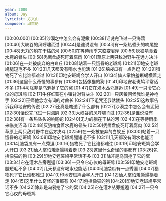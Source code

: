 ```yaml
---
year: 2000
album: Jay
lyricist: 方文山
composer: 周杰伦
---
```

[00:00.000]
[00:35]沙漠之中怎么会有泥鳅
[00:38]话说完飞过一只海鸥
[00:40]大峡谷的风呼啸而过
[00:44]是谁说没有
[00:46]有一条热昏头的响尾蛇
[00:48]无力的躺在干枯的河
[00:50]在等待雨季来临变沼泽
[00:56]灰狼啃食着水鹿的骨头
[00:58]秃鹰盘旋死盯着腐肉
[01:01]草原上两只敌对野牛在远方决斗
[01:06]在一处被废弃的白蚁丘
[01:08]站着一只饿昏的老斑鸠
[01:21]印地安老斑鸠腿短毛不多
[01:23]几天都没有喝水也能活
[01:26]脑袋瓜有一点秀逗
[01:29]猎物死了它比谁都难过
[01:31]印地安斑鸠会学人开口
[01:34]仙人掌怕羞蜥蝪横着走
[01:36]这里什么奇怪的事都有
[01:39]包括像猫的狗
[01:41]印地安老斑鸠平常话不多
[01:44]除非是乌鸦抢了它的窝
[01:47]它在灌木丛旁邂逅
[01:49]一只令它心仪的母斑鸠
[02:17]牛仔红蕃在小镇背对背决斗
[02:20]一只灰狼问候我谁是神枪手
[02:22]巫师他念念有词的对酋长
[02:24]下诅咒还我骷髅头
[02:25]这故事告诉我印地安的传说
[02:27]还真是瞎透了什么都有
[02:27]沙漠之中怎么会有泥鳅
[02:30]话说完飞过一只海鸥
[02:33]大峡谷的风呼啸而过
[02:36]是谁说没有
[02:38]有一条热昏头的响尾蛇
[02:40]无力的躺在干枯的河
[02:43]在等待雨季来临变沼泽
[02:48]灰狼啃食着水鹿的骨头
[02:50]秃鹰盘旋死盯着腐肉
[02:52]草原上两只敌对野牛在远方决斗
[02:59]在一处被废弃的白蚁丘
[03:00]站着一只饿昏的老斑鸠
[03:08]印地安老斑鸠腿短毛不多
[03:11]几天都没有喝水也能活
[03:14]脑袋瓜有一点秀逗
[03:16]猎物死了它比谁都难过
[03:19]印地安斑鸠会学人开口
[03:21]仙人掌怕羞蜥蝪横着走
[03:23]这里什么奇怪的事都有
[03:26]包括像猫的狗
[03:29]印地安老斑鸠平常话不多
[03:31]除非是乌鸦抢了它的窝
[03:34]它在灌木丛旁邂逅
[03:36]一只令它心仪的母斑鸠
[03:59]印地安老斑鸠腿短毛不多
[04:02]几天都没有喝水也能活
[04:05]脑袋瓜有一点秀逗
[04:07]猎物死了它比谁都难过
[04:10]印地安斑鸠会学人开口
[04:12]仙人掌怕羞蜥蝪横着走
[04:15]这里什么奇怪的事都有
[04:17]包括像猫的狗
[04:20]印地安老斑鸠平常话不多
[04:22]除非是乌鸦抢了它的窝
[04:25]它在灌木丛旁邂逅
[04:27]一只令它心仪的母斑鸠